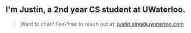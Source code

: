 ## I'm Justin, a 2nd year CS student at UWaterloo.

> Want to chat?
Feel free to reach out at: justin.xing@uwaterloo.com
